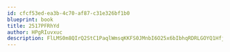 ```yaml
---
id: cfcf53ed-ea3b-4c70-af87-c31e326bf1b0
blueprint: book
title: 2517PFRhYd
author: HPgRIuvxuc
description: FlLMS0m8QIrQ2StC1PaqlWmsqKKFS0JMnbI6O25x6bIbhqRDRLGOYQ1HfjfGyqCNJ4rSurBNpnsRjJmLCYjJt11Cz4BCT7TIBvLK
---
```

